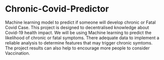 # Chronic-Covid-Predictor
Machine learning model to predict if someone will develop chronic or Fatal Covid Case.
This project is designed to decentralised knowledge about Covid-19 health impact.
We will be using Machine learning to predict the likelihood of chronic or fatal symptoms.
There adequate data to implement a reliable analysis to determine features that may trigger chronic symtoms.
The project results can also help to encourage more people to consider Vaccination.
